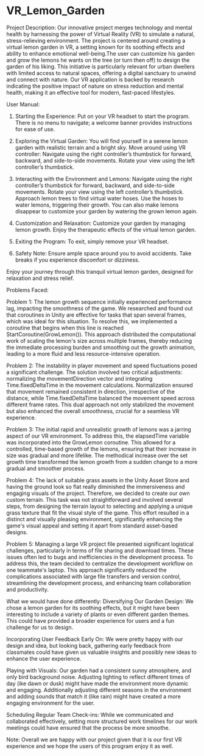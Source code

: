 # VR_Lemon_Garden
Project Description:
Our innovative project merges technology and mental health by harnessing the power of Virtual Reality (VR) to simulate a natural, stress-relieving environment. The project is centered around creating a virtual lemon garden in VR, a setting known for its soothing effects and ability to enhance emotional well-being.The user can customize his garden and grow the lemons he wants on the tree (or turn then off) to design the garden of his liking. This initiative is particularly relevant for urban dwellers with limited access to natural spaces, offering a digital sanctuary to unwind and connect with nature. Our VR application is backed by research indicating the positive impact of nature on stress reduction and mental health, making it an effective tool for modern, fast-paced lifestyles.

User Manual:

1. Starting the Experience:
    Put on your VR headset to start the program.
    There is no menu to navigate; a welcome banner provides instructions for ease of use.

2. Exploring the Virtual Garden:
    You will find yourself in a serene lemon garden with realistic terrain and a bright sky.
    Move around using VR controller:
    Navigate using the right controller’s thumbstick for forward, backward, and side-to-side movements.
    Rotate your view using the left controller’s thumbstick.

3. Interacting with the Environment and Lemons:
     Navigate using the right controller’s thumbstick for forward, backward, and side-to-side movements.
     Rotate your view using the left controller’s thumbstick.
     Approach lemon trees to find virtual water hoses.
     Use the hoses to water lemons, triggering their growth.
     You can also make lemons disappear to customize your garden by watering the grown lemon again.

4. Customization and Relaxation:
     Customize your garden by managing lemon growth.
     Enjoy the therapeutic effects of the virtual lemon garden.

5. Exiting the Program:
      To exit, simply remove your VR headset.

6. Safety Note:
     Ensure ample space around you to avoid accidents.
     Take breaks if you experience discomfort or dizziness.

Enjoy your journey through this tranquil virtual lemon garden, designed for relaxation and stress relief.

Problems Faced:

Problem 1: The lemon growth sequence initially experienced performance lag, impacting the smoothness of the game. We researched and found out that coroutines in Unity are effective for tasks that span several frames, which was ideal for this situation. To resolve this, we implemented a coroutine that begins when this line is reached StartCoroutine(GrowLemon()). This approach distributed the computational work of scaling the lemon's size across multiple frames, thereby reducing the immediate processing burden and smoothing out the growth animation, leading to a more fluid and less resource-intensive operation.


Problem 2: The instability in player movement and speed fluctuations posed a significant challenge. The solution involved two critical adjustments: normalizing the movementDirection vector and integrating Time.fixedDeltaTime in the movement calculations. Normalization ensured that movement remained consistent in direction, irrespective of the distance, while Time.fixedDeltaTime balanced the movement speed across different frame rates. This dual approach not only stabilized the movement but also enhanced the overall smoothness, crucial for a seamless VR experience.

Problem 3: The initial rapid and unrealistic growth of lemons was a jarring aspect of our VR environment. To address this, the elapsedTime variable was incorporated into the GrowLemon coroutine. This allowed for a controlled, time-based growth of the lemons, ensuring that their increase in size was gradual and more lifelike. The methodical increase over the set growth time transformed the lemon growth from a sudden change to a more gradual and smoother process.

Problem 4: The lack of suitable grass assets in the Unity Asset Store and having the ground look so flat really diminished the immersiveness and engaging visuals of the project. Therefore, we decided to create our own custom terrain. This task was not straightforward and involved several steps, from designing the terrain layout to selecting and applying a unique grass texture that fit the visual style of the game. This effort resulted in a distinct and visually pleasing environment, significantly enhancing the game's visual appeal and setting it apart from standard asset-based designs.

Problem 5: Managing a large VR project file presented significant logistical challenges, particularly in terms of file sharing and download times. These issues often led to bugs and inefficiencies in the development process. To address this, the team decided to centralize the development workflow on one teammate's laptop. This approach significantly reduced the complications associated with large file transfers and version control, streamlining the development process, and enhancing team collaboration and productivity.

What we would have done differently:
Diversifying Our Garden Design: We chose a lemon garden for its soothing effects, but it might have been interesting to include a variety of plants or even different garden themes. This could have provided a broader experience for users and a fun challenge for us to design.

Incorporating User Feedback Early On: We were pretty happy with our design and idea, but looking back, gathering early feedback from classmates could have given us valuable insights and possibly new ideas to enhance the user experience.

Playing with Visuals: Our garden had a consistent sunny atmosphere, and only bird background noise. Adjusting lighting to reflect different times of day (ike dawn or dusk)  might have made the environment more dynamic and engaging. Additionally adjusting different seasons in the environment and adding sounds that match it (like rain) might have created a more engaging environment for the user.

Scheduling Regular Team Check-ins: While we communicated and collaborated effectively, setting more structured work timelines for our work meetings could have ensured that the process be more smoothe.

Note: Overall we are happy with our project given that it is our first VR experience and we hope the users of this program enjoy it as well.
